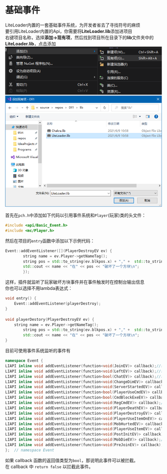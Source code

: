 # 基础事件
LiteLoader内置的一套基础事件系统，为开发者省去了寻找符号的麻烦  
要引用LiteLoader内置的Api，你需要将**LiteLoader.lib**添加进项目  
右键项目名称，选择**添加->现有项**，然后找到项目所在目录下的**lib**文件夹中的**LiteLoader.lib**，点击添加  
![1](../../../images/Basic-Event-1.png)  
![2](../../../images/Basic-Event-2.png)

首先在`pch.h`中添加如下代码以引用事件系统和`Player`(玩家)类的头文件：  
```cpp
#include <api/Basic_Event.h>
#include <mc/Player.h>
```
然后在项目的`entry`函数中添加以下示例代码：  
```cpp
Event::addEventListener([](PlayerDestroyEV ev) {
        string name = ev.Player->getNameTag();
        string pos = std::to_string(ev.blkpos.x) + "," +  std::to_string(ev.blkpos.y) + "," +  std::to_string(ev.blkpos.z);
        std::cout << name << "在" << pos << "破坏了一个方块\n";
        });
```
这样，插件就监听了玩家破坏方块事件并在事件触发时在控制台输出信息  
你也可以选择不用lambda表达式：  
```cpp
void entry() {
    Event::addEventListener(playerDestroy);
}

void playerDestory(PlayerDestroyEV ev) {
    string name = ev.Player->getNameTag();
        string pos = std::to_string(ev.blkpos.x) + "," +  std::to_string(ev.blkpos.y) + "," +  std::to_string(ev.blkpos.z);
        std::cout << name << "在" << pos << "破坏了一个方块\n";
}
```
目前可使用事件系统监听的事件有  
```cpp
namespace Event {
LIAPI inline void addEventListener(function<void(JoinEV)> callback);//玩家加入服务器
LIAPI inline void addEventListener(function<void(LeftEV)> callback);//玩家离开服务器
LIAPI inline void addEventListener(function<bool(ChatEV)> callback);//玩家聊天
LIAPI inline void addEventListener(function<void(ChangeDimEV)> callback);//玩家改变维度
LIAPI inline void addEventListener(function<void(ServerStartedEV)> callback);//服务器启动
LIAPI inline void addEventListener(function<bool(PlayerUseCmdEV)> callback);//玩家使用命令
LIAPI inline void addEventListener(function<bool(CmdBlockExeEV)> callback);//命令方块执行
LIAPI inline void addEventListener(function<void(RegCmdEV)> callback);//注册命令
LIAPI inline void addEventListener(function<void(PlayerDeathEV)> callback);//玩家死亡
LIAPI inline void addEventListener(function<void(PlayerDestroyEV)> callback);//玩家破坏方块
LIAPI inline void addEventListener(function<void(PlayerUseItemOnEV)> callback);//玩家使用物品在一个方块上
LIAPI inline void addEventListener(function<void(MobHurtedEV)> callback);//生物被攻击
LIAPI inline void addEventListener(function<void(PlayerUseItemEV)> callback);//玩家使用物品
LIAPI inline void addEventListener(function<void(PostInitEV)> callback);//LiteLoader加载时
LIAPI inline void addEventListener(function<void(MobDieEV)> callback);//生物死亡
LIAPI inline void addEventListener(function<void(PreJoinEV)> callback);//玩家连接服务器
};  // namespace Event
```

如果 callback 函数的返回值类型为`bool`，那说明此事件可以被拦截。  
在 callback 中 `return false`  以拦截此事件。